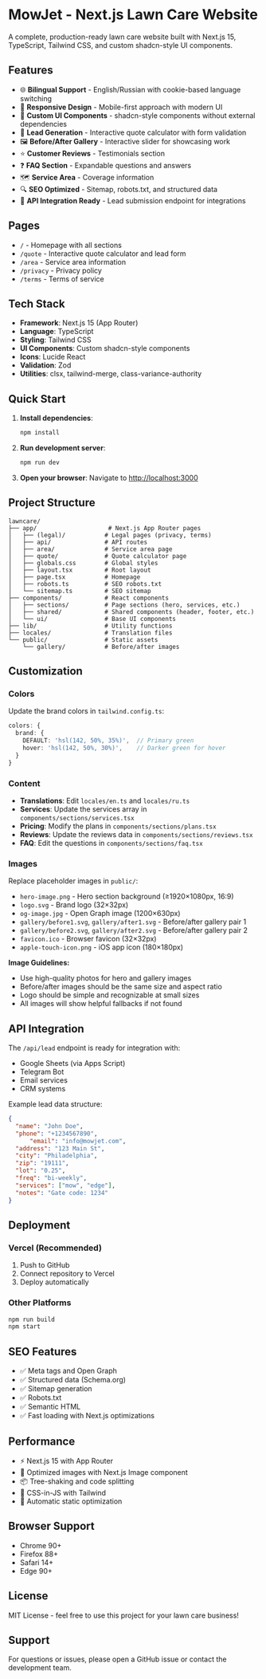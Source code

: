 # MowJet - Next.js Lawn Care Website

A complete, production-ready lawn care website built with Next.js 15, TypeScript, Tailwind CSS, and custom shadcn-style UI components.

## Features

- 🌐 **Bilingual Support** - English/Russian with cookie-based language switching
- 📱 **Responsive Design** - Mobile-first approach with modern UI
- 🎨 **Custom UI Components** - shadcn-style components without external dependencies
- 📝 **Lead Generation** - Interactive quote calculator with form validation
- 🖼️ **Before/After Gallery** - Interactive slider for showcasing work
- ⭐ **Customer Reviews** - Testimonials section
- ❓ **FAQ Section** - Expandable questions and answers
- 🗺️ **Service Area** - Coverage information
- 🔍 **SEO Optimized** - Sitemap, robots.txt, and structured data
- 📧 **API Integration Ready** - Lead submission endpoint for integrations

## Pages

- `/` - Homepage with all sections
- `/quote` - Interactive quote calculator and lead form
- `/area` - Service area information
- `/privacy` - Privacy policy
- `/terms` - Terms of service

## Tech Stack

- **Framework**: Next.js 15 (App Router)
- **Language**: TypeScript
- **Styling**: Tailwind CSS
- **UI Components**: Custom shadcn-style components
- **Icons**: Lucide React
- **Validation**: Zod
- **Utilities**: clsx, tailwind-merge, class-variance-authority

## Quick Start

1. **Install dependencies**:
   ```bash
   npm install
   ```

2. **Run development server**:
   ```bash
   npm run dev
   ```

3. **Open your browser**:
   Navigate to [http://localhost:3000](http://localhost:3000)

## Project Structure

```
lawncare/
├── app/                    # Next.js App Router pages
│   ├── (legal)/           # Legal pages (privacy, terms)
│   ├── api/               # API routes
│   ├── area/              # Service area page
│   ├── quote/             # Quote calculator page
│   ├── globals.css        # Global styles
│   ├── layout.tsx         # Root layout
│   ├── page.tsx           # Homepage
│   ├── robots.ts          # SEO robots.txt
│   └── sitemap.ts         # SEO sitemap
├── components/            # React components
│   ├── sections/          # Page sections (hero, services, etc.)
│   ├── shared/            # Shared components (header, footer, etc.)
│   └── ui/                # Base UI components
├── lib/                   # Utility functions
├── locales/               # Translation files
└── public/                # Static assets
    └── gallery/           # Before/after images
```

## Customization

### Colors
Update the brand colors in `tailwind.config.ts`:
```ts
colors: {
  brand: {
    DEFAULT: 'hsl(142, 50%, 35%)',  // Primary green
    hover: 'hsl(142, 50%, 30%)',    // Darker green for hover
  }
}
```

### Content
- **Translations**: Edit `locales/en.ts` and `locales/ru.ts`
- **Services**: Update the services array in `components/sections/services.tsx`
- **Pricing**: Modify the plans in `components/sections/plans.tsx`
- **Reviews**: Update the reviews data in `components/sections/reviews.tsx`
- **FAQ**: Edit the questions in `components/sections/faq.tsx`

### Images
Replace placeholder images in `public/`:
- `hero-image.png` - Hero section background (≥1920×1080px, 16:9)
- `logo.svg` - Brand logo (32×32px)
- `og-image.jpg` - Open Graph image (1200×630px)
- `gallery/before1.svg`, `gallery/after1.svg` - Before/after gallery pair 1
- `gallery/before2.svg`, `gallery/after2.svg` - Before/after gallery pair 2
- `favicon.ico` - Browser favicon (32×32px)
- `apple-touch-icon.png` - iOS app icon (180×180px)

**Image Guidelines:**
- Use high-quality photos for hero and gallery images
- Before/after images should be the same size and aspect ratio
- Logo should be simple and recognizable at small sizes
- All images will show helpful fallbacks if not found

## API Integration

The `/api/lead` endpoint is ready for integration with:
- Google Sheets (via Apps Script)
- Telegram Bot
- Email services
- CRM systems

Example lead data structure:
```json
{
  "name": "John Doe",
  "phone": "+1234567890",
      "email": "info@mowjet.com",
  "address": "123 Main St",
  "city": "Philadelphia",
  "zip": "19111",
  "lot": "0.25",
  "freq": "bi-weekly",
  "services": ["mow", "edge"],
  "notes": "Gate code: 1234"
}
```

## Deployment

### Vercel (Recommended)
1. Push to GitHub
2. Connect repository to Vercel
3. Deploy automatically

### Other Platforms
```bash
npm run build
npm start
```

## SEO Features

- ✅ Meta tags and Open Graph
- ✅ Structured data (Schema.org)
- ✅ Sitemap generation
- ✅ Robots.txt
- ✅ Semantic HTML
- ✅ Fast loading with Next.js optimizations

## Performance

- ⚡ Next.js 15 with App Router
- 🎯 Optimized images with Next.js Image component
- 📦 Tree-shaking and code splitting
- 🎨 CSS-in-JS with Tailwind
- 🔄 Automatic static optimization

## Browser Support

- Chrome 90+
- Firefox 88+
- Safari 14+
- Edge 90+

## License

MIT License - feel free to use this project for your lawn care business!

## Support

For questions or issues, please open a GitHub issue or contact the development team.
